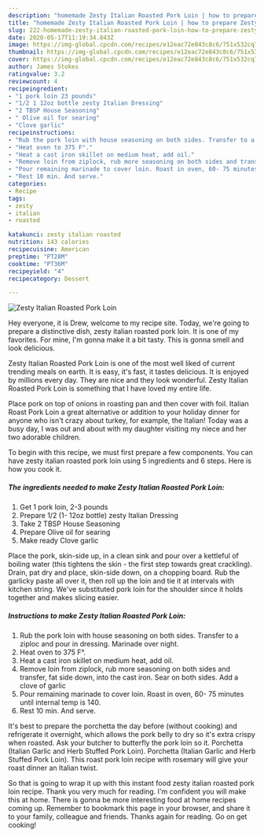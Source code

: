 ```yaml
---
description: "homemade Zesty Italian Roasted Pork Loin | how to prepare Zesty Italian Roasted Pork Loin"
title: "homemade Zesty Italian Roasted Pork Loin | how to prepare Zesty Italian Roasted Pork Loin"
slug: 222-homemade-zesty-italian-roasted-pork-loin-how-to-prepare-zesty-italian-roasted-pork-loin
date: 2020-05-17T11:19:34.843Z
image: https://img-global.cpcdn.com/recipes/e12eac72e843c8c6/751x532cq70/zesty-italian-roasted-pork-loin-recipe-main-photo.jpg
thumbnail: https://img-global.cpcdn.com/recipes/e12eac72e843c8c6/751x532cq70/zesty-italian-roasted-pork-loin-recipe-main-photo.jpg
cover: https://img-global.cpcdn.com/recipes/e12eac72e843c8c6/751x532cq70/zesty-italian-roasted-pork-loin-recipe-main-photo.jpg
author: James Stokes
ratingvalue: 3.2
reviewcount: 4
recipeingredient:
- "1 pork loin 23 pounds"
- "1/2 1 12oz bottle zesty Italian Dressing"
- "2 TBSP House Seasoning"
- " Olive oil for searing"
- "Clove garlic"
recipeinstructions:
- "Rub the pork loin with house seasoning on both sides. Transfer to a ziploc and pour in dressing. Marinade over night."
- "Heat oven to 375 F°."
- "Heat a cast iron skillet on medium heat, add oil."
- "Remove loin from ziplock, rub more seasoning on both sides and transfer, fat side down, into the cast iron. Sear on both sides. Add a clove of garlic"
- "Pour remaining marinade to cover loin. Roast in oven, 60- 75 minutes until internal temp is 140."
- "Rest 10 min. And serve."
categories:
- Recipe
tags:
- zesty
- italian
- roasted

katakunci: zesty italian roasted 
nutrition: 143 calories
recipecuisine: American
preptime: "PT28M"
cooktime: "PT36M"
recipeyield: "4"
recipecategory: Dessert

---
```



![Zesty Italian Roasted Pork Loin](https://img-global.cpcdn.com/recipes/e12eac72e843c8c6/751x532cq70/zesty-italian-roasted-pork-loin-recipe-main-photo.jpg)

Hey everyone, it is Drew, welcome to my recipe site. Today, we're going to prepare a distinctive dish, zesty italian roasted pork loin. It is one of my favorites. For mine, I'm gonna make it a bit tasty. This is gonna smell and look delicious.

Zesty Italian Roasted Pork Loin is one of the most well liked of current trending meals on earth. It is easy, it's fast, it tastes delicious. It is enjoyed by millions every day. They are nice and they look wonderful. Zesty Italian Roasted Pork Loin is something that I have loved my entire life.

Place pork on top of onions in roasting pan and then cover with foil. Italian Roast Pork Loin a great alternative or addition to your holiday dinner for anyone who isn&#39;t crazy about turkey, for example, the Italian! Today was a busy day, I was out and about with my daughter visiting my niece and her two adorable children.


To begin with this recipe, we must first prepare a few components. You can have zesty italian roasted pork loin using 5 ingredients and 6 steps. Here is how you cook it.

<!--inarticleads1-->

##### The ingredients needed to make Zesty Italian Roasted Pork Loin:

1. Get 1 pork loin, 2-3 pounds
1. Prepare 1/2 (1- 12oz bottle) zesty Italian Dressing
1. Take 2 TBSP House Seasoning
1. Prepare  Olive oil for searing
1. Make ready Clove garlic


Place the pork, skin-side up, in a clean sink and pour over a kettleful of boiling water (this tightens the skin - the first step towards great crackling). Drain, pat dry and place, skin-side down, on a chopping board. Rub the garlicky paste all over it, then roll up the loin and tie it at intervals with kitchen string. We&#39;ve substituted pork loin for the shoulder since it holds together and makes slicing easier. 

<!--inarticleads2-->

##### Instructions to make Zesty Italian Roasted Pork Loin:

1. Rub the pork loin with house seasoning on both sides. Transfer to a ziploc and pour in dressing. Marinade over night.
1. Heat oven to 375 F°.
1. Heat a cast iron skillet on medium heat, add oil.
1. Remove loin from ziplock, rub more seasoning on both sides and transfer, fat side down, into the cast iron. Sear on both sides. Add a clove of garlic
1. Pour remaining marinade to cover loin. Roast in oven, 60- 75 minutes until internal temp is 140.
1. Rest 10 min. And serve.


It&#39;s best to prepare the porchetta the day before (without cooking) and refrigerate it overnight, which allows the pork belly to dry so it&#39;s extra crispy when roasted. Ask your butcher to butterfly the pork loin so it. Porchetta (Italian Garlic and Herb Stuffed Pork Loin). Porchetta (Italian Garlic and Herb Stuffed Pork Loin). This roast pork loin recipe with rosemary will give your roast dinner an Italian twist. 

So that is going to wrap it up with this instant food zesty italian roasted pork loin recipe. Thank you very much for reading. I'm confident you will make this at home. There is gonna be more interesting food at home recipes coming up. Remember to bookmark this page in your browser, and share it to your family, colleague and friends. Thanks again for reading. Go on get cooking!
